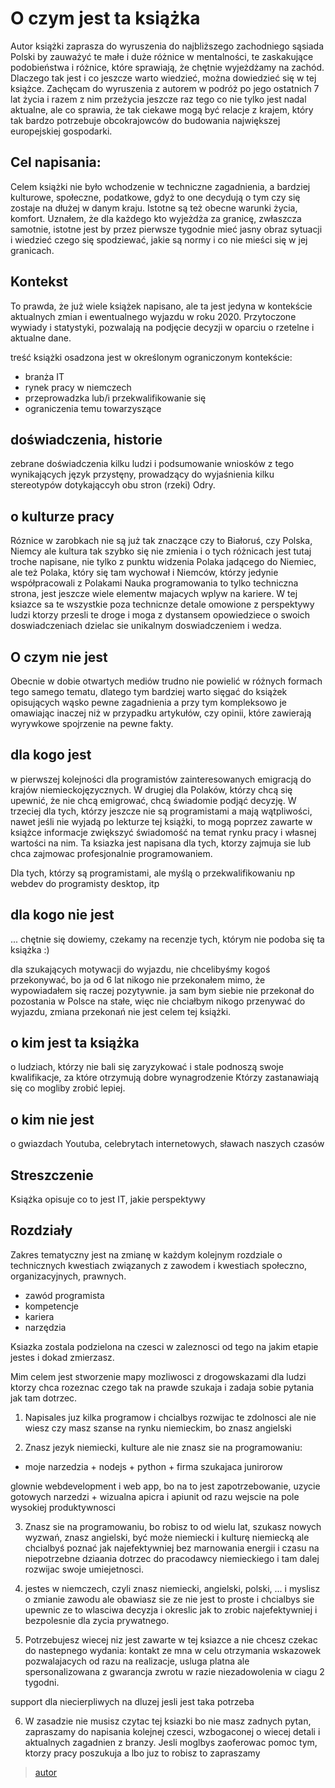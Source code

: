 # O czym jest ta książka 

Autor książki zaprasza do wyruszenia do najbliższego zachodniego sąsiada Polski
by zauważyć te małe i duże różnice w mentalności,
te zaskakujące podobieństwa i różnice, które sprawiają, że chętnie wyjeżdżamy na zachód.
Dlaczego tak jest i co jeszcze warto wiedzieć, można dowiedzieć się w tej książce.
Zachęcam do wyruszenia z autorem w podróż po jego ostatnich 7 lat życia i razem z nim przeżycia jeszcze raz tego
co nie tylko jest nadal aktualne, ale co sprawia, że tak ciekawe mogą być relacje z krajem, który tak bardzo potrzebuje obcokrajowców
do budowania największej europejskiej gospodarki.


## Cel napisania:
Celem książki nie było wchodzenie w techniczne zagadnienia, a bardziej kulturowe, społeczne, podatkowe, gdyż to one decydują o tym
czy się zostaje na dłużej w danym kraju.
Istotne są też obecne warunki życia, komfort.
Uznałem, że dla każdego kto wyjeżdża za granicę, zwłaszcza samotnie, istotne jest by przez pierwsze tygodnie mieć jasny obraz sytuacji
i wiedzieć czego się spodziewać, jakie są normy i co nie mieści się w jej granicach. 

## Kontekst 
To prawda, że już wiele książek napisano, ale ta jest jedyna w kontekście aktualnych zmian
i ewentualnego wyjazdu w roku 2020.
Przytoczone wywiady i statystyki, pozwalają na podjęcie decyzji w oparciu o rzetelne i aktualne dane.

treść książki osadzona jest w określonym ograniczonym kontekście:
+ branża IT
+ rynek pracy w niemczech
+ przeprowadzka lub/i przekwalifikowanie się
+ ograniczenia temu towarzyszące 
 

## doświadczenia, historie

zebrane doświadczenia kilku ludzi i podsumowanie wniosków z tego wynikających
język przystęny, prowadzący do wyjaśnienia kilku stereotypów dotykająccyh obu stron (rzeki) Odry.


## o kulturze pracy

Róznice w zarobkach nie są już tak znaczące czy to Białoruś, czy Polska, Niemcy
ale kultura tak szybko się nie zmienia i o tych różnicach jest tutaj troche napisane, nie tylko z punktu widzenia
Polaka jadącego do Niemiec, ale też Polaka, który się tam wychował i Niemców, którzy jedynie współpracowali z Polakami
Nauka programowania to tylko techniczna strona, jest jeszcze wiele elementw majacych wplyw na kariere.
W tej ksiazce sa te wszystkie poza technicnze detale omowione z perspektywy ludzi ktorzy przesli te droge i moga z dystansem opowiedziece o swoich doswiadczeniach dzielac sie unikalnym doswiadczeniem i wedza.
  

## O czym nie jest

Obecnie w dobie otwartych mediów trudno nie powielić w różnych formach tego samego tematu,
dlatego tym bardziej warto sięgać do książek opisujących wąsko pewne zagadnienia a przy tym kompleksowo je omawiając
inaczej niż w przypadku artykułów, czy opinii, które zawierają wyrywkowe spojrzenie na pewne fakty.




## dla kogo jest

w pierwszej kolejności dla programistów zainteresowanych emigracją do krajów niemieckojęzycznych.
W drugiej dla Polaków, którzy chcą się upewnić, że nie chcą emigrować, chcą świadomie podjąć decyzję.
W trzeciej dla tych, którzy jeszcze nie są programistami a mają wątpliwości, nawet jeśli nie wyjadą po lekturze tej książki, to
mogą poprzez zawarte w książce informacje zwiększyć świadomość na temat rynku pracy i własnej wartości na nim.
Ta ksiazka jest napisana dla tych, ktorzy zajmuja sie lub chca zajmowac profesjonalnie programowaniem.

Dla tych, którzy są programistami, ale myślą o przekwalifikowaniu
np webdev do programisty desktop, itp


## dla kogo nie jest
... chętnie się dowiemy, czekamy na recenzje tych, którym nie podoba się ta książka :)

dla szukających motywacji do wyjazdu, nie chcelibyśmy kogoś przekonywać, bo ja od 6 lat nikogo nie przekonałem
mimo, że wypowiadałem się raczej pozytywnie.
ja sam bym siebie nie przekonał do pozostania w Polsce na stałe, więc nie chciałbym nikogo przenywać do wyjazdu, zmiana przekonań
nie jest celem tej książki.
 

## o kim jest ta książka
o ludziach, którzy nie bali się zaryzykować i stale podnoszą swoje kwalifikacje, za które otrzymują dobre wynagrodzenie
Którzy zastanawiają się co mogliby zrobić lepiej.


## o kim nie jest

o gwiazdach Youtuba, celebrytach internetowych, sławach naszych czasów


## Streszczenie

Książka opisuje co to jest IT, jakie perspektywy
 

## Rozdziały

Zakres tematyczny jest na zmianę w każdym kolejnym rozdziale o technicznych kwestiach związanych z zawodem i kwestiach społeczno, organizacyjnych, prawnych.

+ zawód programista
+ kompetencje
+ kariera
+ narzędzia


Ksiazka zostala podzielona na czesci w zaleznosci od tego na jakim etapie jestes i dokad zmierzasz.

Mim celem jest stworzenie mapy mozliwosci z drogowskazami dla ludzi ktorzy 
chca rozeznac czego tak na prawde szukaja i zadaja sobie pytania jak tam dotrzec.

1. Napisales juz kilka programow i chcialbys rozwijac te zdolnosci
ale nie wiesz czy masz szanse na rynku niemieckim, bo znasz angielski


2. Znasz jezyk niemiecki, kulture ale nie znasz sie na programowaniu:
- moje narzedzia + nodejs  + python + firma szukajaca junirorow

glownie webdevelopment i web app, bo na to jest zapotrzebowanie,
uzycie gotowych narzedzi  + wizualna apicra i apiunit
od razu wejscie na pole wysokiej produktywnosci


3. Znasz sie na programowaniu, bo robisz to od wielu lat, szukasz nowych wyzwań, 
 znasz angielski, być może niemiecki i kulturę niemiecką ale chcialbyś poznać jak najefektywniej bez marnowania energii i czasu na niepotrzebne dziaania dotrzec do pracodawcy niemieckiego i tam dalej rozwijac swoje umiejetnosci.


4. jestes w niemczech, czyli znasz niemiecki, angielski, polski, ... i myslisz o zmianie zawodu ale obawiasz sie ze nie jest to proste i chcialbys sie upewnic ze to wlasciwa decyzja i okreslic jak to zrobic najefektywniej i bezpolesnie dla zycia prywatnego.

5. Potrzebujesz wiecej niz jest zawarte w tej ksiazce a nie chcesz czekac do nastepnego wydania:
kontakt ze mna w celu otrzymania  wskazowek pozwalajacych od razu na realizacje, usluga platna ale spersonalizowana z gwarancja zwrotu w razie niezadowolenia w ciagu 2 tygodni.

support dla niecierpliwych na dluzej jesli jest taka potrzeba


6. W zasadzie nie musisz czytac tej ksiazki bo nie masz zadnych pytan,
zapraszamy do napisania kolejnej czesci, wzbogaconej o wiecej detali i aktualnych zagadnien z branzy.
Jesli moglbys zaoferowac pomoc tym, ktorzy pracy poszukuja a lbo juz to robisz to zapraszamy


> [autor](1/autor.md)